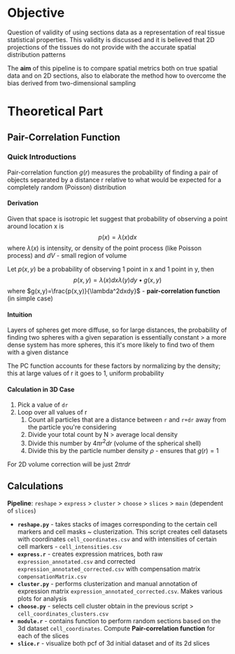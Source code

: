 # Objective
Question of validity of using sections data as a representation of real tissue statistical properties. This validity is discussed and it is believed that 2D projections of the tissues do not provide with the accurate spatial distribution patterns

The **aim** of this pipeline is to compare spatial metrics both on true spatial data and on 2D sections, also to elaborate the method how to overcome the bias derived from two-dimensional sampling

# Theoretical Part
## Pair-Correlation Function
### Quick Introductions
Pair-correlation function $g(r)$ measures the probability of finding a pair of objects separated by a distance r relative to what would be expected for a completely random (Poisson) distribution
#### Derivation
Given that space is isotropic let suggest that probability of observing a point around location x is $$p(x)=\lambda(x)dx$$ where $\lambda(x)$ is intensity, or density of the point process (like Poisson process) and $dV$ - small region of volume

Let $p(x,y)$ be a probability of observing 1 point in x and 1 point in y, then $$p(x,y)=\lambda(x)dx\lambda(y)dy\bullet g(x,y)$$ where $g(x,y)=\frac{p(x,y)}{\lambda^2dxdy}$ - **pair-correlation function** (in simple case)

#### Intuition
Layers of spheres get more diffuse, so for large distances, the probability of finding two spheres with a given separation is essentially constant > a more dense system has more spheres, this it's more likely to find two of them with a given distance

The PC function accounts for these factors by normalizing by the density; this at large values of r it goes to 1, uniform probability

#### Calculation in 3D Case
1. Pick a value of `dr`
2. Loop over all values of r
    1. Count all particles that are a distance between `r` and `r+dr` away from the particle you're considering
    2. Divide your total count by N > average local density
    3. Divide this number by $4\pi r^2dr$ (volume of the spherical shell)
    4. Divide this by the particle number density $\rho$ - ensures that $g(r)=1$

For 2D volume correction will be just $2\pi r dr$

## Calculations
**Pipeline**: `reshape` > `express` > `cluster` > `choose` > `slices` > `main` (dependent of `slices`)
- **`reshape.py`** - takes stacks of images corresponding to the certain cell markers and cell masks ~ clusterization. This script creates cell datasets with coordinates `cell_coordinates.csv` and with intensities of certain cell markers - `cell_intensities.csv`
- **`express.r`** - creates expression matrices, both raw `expression_annotated.csv` and corrected `expression_annotated_corrected.csv` with compensation matrix `compensationMatrix.csv`
- **`cluster.py`** - performs clusterization and manual annotation of expression matrix `expression_annotated_corrected.csv`. Makes various plots for analysis
- **`choose.py`** - selects cell cluster obtain in the previous script > `cell_coordinates_clusters.csv`
- **`module.r`** - contains function to perform random sections based on the 3d dataset `cell_coordinates`. Compute **Pair-correlation function** for each of the slices
- **`slice.r`** - visualize both pcf of 3d initial dataset and of its 2d slices
